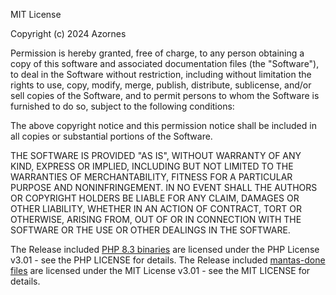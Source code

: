MIT License

Copyright (c) 2024 Azornes

Permission is hereby granted, free of charge, to any person obtaining a copy
of this software and associated documentation files (the "Software"), to deal
in the Software without restriction, including without limitation the rights
to use, copy, modify, merge, publish, distribute, sublicense, and/or sell
copies of the Software, and to permit persons to whom the Software is
furnished to do so, subject to the following conditions:

The above copyright notice and this permission notice shall be included in all
copies or substantial portions of the Software.

THE SOFTWARE IS PROVIDED "AS IS", WITHOUT WARRANTY OF ANY KIND, EXPRESS OR
IMPLIED, INCLUDING BUT NOT LIMITED TO THE WARRANTIES OF MERCHANTABILITY,
FITNESS FOR A PARTICULAR PURPOSE AND NONINFRINGEMENT. IN NO EVENT SHALL THE
AUTHORS OR COPYRIGHT HOLDERS BE LIABLE FOR ANY CLAIM, DAMAGES OR OTHER
LIABILITY, WHETHER IN AN ACTION OF CONTRACT, TORT OR OTHERWISE, ARISING FROM,
OUT OF OR IN CONNECTION WITH THE SOFTWARE OR THE USE OR OTHER DEALINGS IN THE
SOFTWARE.

The Release included [PHP 8.3 binaries](https://windows.php.net/download#php-8.3) are licensed under the PHP License v3.01 - see the PHP LICENSE for details.
The Release included [mantas-done files](https://github.com/mantas-done/subtitles) are licensed under the MIT License v3.01 - see the MIT LICENSE for details.